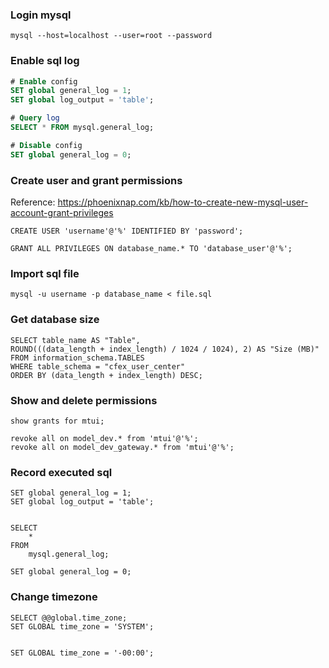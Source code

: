 ### Login mysql
```
mysql --host=localhost --user=root --password
```

### Enable sql log
```SQL
# Enable config
SET global general_log = 1;
SET global log_output = 'table';

# Query log
SELECT * FROM mysql.general_log;

# Disable config
SET global general_log = 0;

```

### Create user and grant permissions

Reference: https://phoenixnap.com/kb/how-to-create-new-mysql-user-account-grant-privileges

```
CREATE USER 'username'@'%' IDENTIFIED BY 'password';

GRANT ALL PRIVILEGES ON database_name.* TO 'database_user'@'%';
```

### Import sql file
```
mysql -u username -p database_name < file.sql
```

### Get database size
```
SELECT table_name AS "Table",
ROUND(((data_length + index_length) / 1024 / 1024), 2) AS "Size (MB)"
FROM information_schema.TABLES
WHERE table_schema = "cfex_user_center"
ORDER BY (data_length + index_length) DESC;
```

### Show and delete permissions
```
show grants for mtui;

revoke all on model_dev.* from 'mtui'@'%';
revoke all on model_dev_gateway.* from 'mtui'@'%';

```

### Record executed sql
```
SET global general_log = 1;
SET global log_output = 'table';


SELECT
    *
FROM
    mysql.general_log;
    
SET global general_log = 0;
```

### Change timezone
```
SELECT @@global.time_zone;
SET GLOBAL time_zone = 'SYSTEM';


SET GLOBAL time_zone = '-00:00';
```